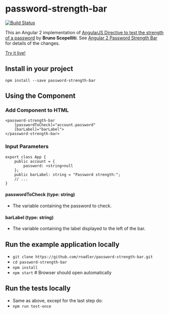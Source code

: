 # password-strength-bar

[![Build Status](https://travis-ci.org/rnadler/password-strength-bar.svg?branch=master)](https://travis-ci.org/rnadler/password-strength-bar)

This an Angular 2 implementation of [AngularJS Directive to test the strength of a password](https://blog.brunoscopelliti.com/angularjs-directive-to-test-the-strength-of-a-password/) by **Bruno Scopelliti**. See [Angular 2 Password Strength Bar](http://rdn-consulting.com/blog/2016/09/28/angular-2-password-strength-bar/) for details of the changes.

[Try it live!](https://plnkr.co/edit/z0x5gG?p=preview)

## Install in your project

`npm install --save password-strength-bar`

## Using the Component
### Add Component to HTML 
```
<password-strength-bar 
    [passwordToCheck]="account.password" 
    [barLabel]="barLabel">
</password-strength-bar>
```
### Input Parameters 

```
export class App {
    public account = {
        password: <string>null
    };
    public barLabel: string = "Password strength:";
    // ...
}
```
#### passwordToCheck (type: string)

- The variable containing the password to check.

#### barLabel (type: string)

- The variable containing the label displayed to the left of the bar. 
## Run the example application locally
- `git clone https://github.com/rnadler/password-strength-bar.git`
- `cd password-strength-bar`
- `npm install`
- `npm start` # Browser should open automatically

## Run the tests locally
- Same as above, except for the last step do:
- `npm run test-once`



